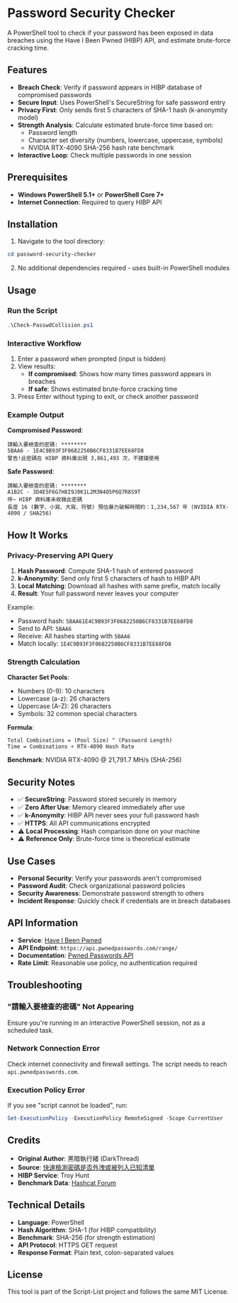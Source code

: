 # Password Security Checker

A PowerShell tool to check if your password has been exposed in data breaches using the Have I Been Pwned (HIBP) API, and estimate brute-force cracking time.

## Features

- **Breach Check**: Verify if password appears in HIBP database of compromised passwords
- **Secure Input**: Uses PowerShell's SecureString for safe password entry
- **Privacy First**: Only sends first 5 characters of SHA-1 hash (k-anonymity model)
- **Strength Analysis**: Calculate estimated brute-force time based on:
  - Password length
  - Character set diversity (numbers, lowercase, uppercase, symbols)
  - NVIDIA RTX-4090 SHA-256 hash rate benchmark
- **Interactive Loop**: Check multiple passwords in one session

## Prerequisites

- **Windows PowerShell 5.1+** or **PowerShell Core 7+**
- **Internet Connection**: Required to query HIBP API

## Installation

1. Navigate to the tool directory:
```powershell
cd password-security-checker
```

2. No additional dependencies required - uses built-in PowerShell modules

## Usage

### Run the Script

```powershell
.\Check-PasswdCollision.ps1
```

### Interactive Workflow

1. Enter a password when prompted (input is hidden)
2. View results:
   - **If compromised**: Shows how many times password appears in breaches
   - **If safe**: Shows estimated brute-force cracking time
3. Press Enter without typing to exit, or check another password

### Example Output

**Compromised Password**:
```
請輸入要檢查的密碼: ********
5BAA6 - 1E4C9B93F3F0682250B6CF8331B7EE68FD8
警告!此密碼在 HIBP 資料庫出現 3,861,493 次，不建議使用
```

**Safe Password**:
```
請輸入要檢查的密碼: ********
A1B2C - 3D4E5F6G7H8I9J0K1L2M3N4O5P6Q7R8S9T
呼~ HIBP 資料庫未收錄此密碼
長度 16 (數字、小寫、大寫、符號) 預估暴力破解時間約：1,234,567 年 (NVIDIA RTX-4090 / SHA256)
```

## How It Works

### Privacy-Preserving API Query

1. **Hash Password**: Compute SHA-1 hash of entered password
2. **k-Anonymity**: Send only first 5 characters of hash to HIBP API
3. **Local Matching**: Download all hashes with same prefix, match locally
4. **Result**: Your full password never leaves your computer

Example:
- Password hash: `5BAA61E4C9B93F3F0682250B6CF8331B7EE68FD8`
- Send to API: `5BAA6`
- Receive: All hashes starting with `5BAA6`
- Match locally: `1E4C9B93F3F0682250B6CF8331B7EE68FD8`

### Strength Calculation

**Character Set Pools**:
- Numbers (0-9): 10 characters
- Lowercase (a-z): 26 characters
- Uppercase (A-Z): 26 characters
- Symbols: 32 common special characters

**Formula**:
```
Total Combinations = (Pool Size) ^ (Password Length)
Time = Combinations ÷ RTX-4090 Hash Rate
```

**Benchmark**: NVIDIA RTX-4090 @ 21,791.7 MH/s (SHA-256)

## Security Notes

- ✅ **SecureString**: Password stored securely in memory
- ✅ **Zero After Use**: Memory cleared immediately after use
- ✅ **k-Anonymity**: HIBP API never sees your full password hash
- ✅ **HTTPS**: All API communications encrypted
- ⚠️ **Local Processing**: Hash comparison done on your machine
- ⚠️ **Reference Only**: Brute-force time is theoretical estimate

## Use Cases

- **Personal Security**: Verify your passwords aren't compromised
- **Password Audit**: Check organizational password policies
- **Security Awareness**: Demonstrate password strength to others
- **Incident Response**: Quickly check if credentials are in breach databases

## API Information

- **Service**: [Have I Been Pwned](https://haveibeenpwned.com/)
- **API Endpoint**: `https://api.pwnedpasswords.com/range/`
- **Documentation**: [Pwned Passwords API](https://haveibeenpwned.com/API/v3#PwnedPasswords)
- **Rate Limit**: Reasonable use policy, no authentication required

## Troubleshooting

### "請輸入要檢查的密碼" Not Appearing

Ensure you're running in an interactive PowerShell session, not as a scheduled task.

### Network Connection Error

Check internet connectivity and firewall settings. The script needs to reach `api.pwnedpasswords.com`.

### Execution Policy Error

If you see "script cannot be loaded", run:
```powershell
Set-ExecutionPolicy -ExecutionPolicy RemoteSigned -Scope CurrentUser
```

## Credits

- **Original Author**: 黑暗執行緒 (DarkThread)
- **Source**: [快速檢測密碼是否外洩或被列入已知清單](https://blog.darkthread.net/blog/pwd-hibp-check/)
- **HIBP Service**: Troy Hunt
- **Benchmark Data**: [Hashcat Forum](https://hashcat.net/forum/thread-11277.html)

## Technical Details

- **Language**: PowerShell
- **Hash Algorithm**: SHA-1 (for HIBP compatibility)
- **Benchmark**: SHA-256 (for strength estimation)
- **API Protocol**: HTTPS GET request
- **Response Format**: Plain text, colon-separated values

## License

This tool is part of the Script-List project and follows the same MIT License.
